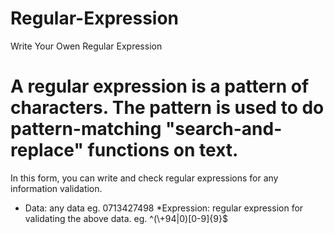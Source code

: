 # Regular-Expression
Write  Your Owen Regular Expression

A regular expression is a pattern of characters.
The pattern is used to do pattern-matching "search-and-replace" functions on text.
================================================================================================
In this form, you can write and check regular expressions for any information validation.

* Data: any data 
	eg. 0713427498
*Expression: regular expression for validating the above data. 
	eg. ^(\\+94|0)[0-9]{9}$
